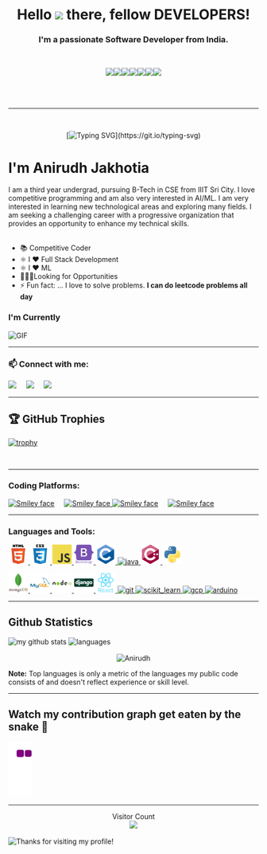 <!-- ### Hi there 👋 -->
<h1 align="center">Hello <img src="https://raw.githubusercontent.com/MartinHeinz/MartinHeinz/master/wave.gif" width="30px"> there, fellow DEVELOPERS!</h1>
<h3 align="center">I'm a passionate Software Developer from India.</h3>

<br>
<p align="center">
  <img src="https://media3.giphy.com/media/ln7z2eWriiQAllfVcn/200w.webp" width="100"><img src="https://i.giphy.com/media/LMt9638dO8dftAjtco/200.webp" width="100"><img src="https://i.giphy.com/media/eNAsjO55tPbgaor7ma/200w.webp" width="100"><img src="https://media.giphy.com/media/kdFc8fubgS31b8DsVu/giphy.gif" width="100"><img src="https://i.giphy.com/media/KzJkzjggfGN5Py6nkT/200.webp" width="100"><img src="https://i.giphy.com/media/IdyAQJVN2kVPNUrojM/200.webp" width="100"><img src="https://media.giphy.com/media/kH1DBkPNyZPOk0BxrM/giphy.gif" width="100">
  <br><br>
</p>

<p align="left">
<br>
<hr>
<div align="center">
  
  <span>‎‎‎‎‎‎‎‎‎‎‎‎‎‎‎‎‎‎‎‎‎</span>
  
[![Typing SVG](https://readme-typing-svg.herokuapp.com?font=IBM+Plex+Sans&color=ff1493&size=36&lines=‎‎‎‎‎‎‎‎‎‎‎‎‎‎‎‎‎‎‎‎‎+Hey!+It's+Anirudh!;I'm+a+Software+Developer.;❤+CPP+Java+LeetCode+;I+❤+DSA..)](https://git.io/typing-svg)
</div>

<h1>I'm Anirudh Jakhotia</h1>

<div> I am a third year undergrad, pursuing B-Tech in CSE from IIIT Sri City. I love competitive programming and am also very interested in AI/ML. I am very interested in learning new technological areas and exploring many fields. I am seeking a challenging career with a progressive organization that provides an opportunity to enhance my technical skills.</div>
<br>

- 📚 Competitive Coder
- ⚛️ I ❤️ Full Stack Development
- ⚛️ I ❤️ ML
- 👷🏽‍♂️Looking for Opportunities
- ⚡ Fun fact: ... I love to solve problems. **I can do leetcode problems all day**

### I'm Currently

  <img align="center" alt="GIF" src="https://media.giphy.com/media/VTtANKl0beDFQRLDTh/giphy.gif" width="400px" />
 
<!-- ![visitor Count](https://visitor-badge.laobi.icu/badge?page_id=siddharth25pandey.siddharth25pandey) -->
<br>
<hr>
<h3 align="left"> 📫 Connect with me:</h3>
 <p align="left">
 <a href="mailto:jakhotiaanirudh@gmail.com"><img src="https://img.shields.io/badge/Gmail-D14836?style=for-the-badge&logo=gmail&logoColor=white" /></a>&nbsp;&nbsp;&nbsp;&nbsp;
  <a target="_blank"href="https://www.linkedin.com/in/anirudhjak06/"><img src="https://img.shields.io/badge/linkedin-%230077B5.svg?&style=for-the-badge&logo=linkedin&logoColor=white" /></a>&nbsp;&nbsp;&nbsp;&nbsp;
  <a target="_blank"href="https://twitter.com/JakhotiaAnirudh"><img src="https://img.shields.io/badge/twitter-%231DA1F2.svg?&style=for-the-badge&logo=twitter&logoColor=white" /></a>&nbsp;&nbsp;&nbsp;&nbsp;
  
 </p>
 <hr>

 <!-- <h2 align="center">Github Trophies</h2>
<p align="center">
<img src="https://github-profile-trophy.vercel.app/?username=anirudhjak06&theme=darkhub">
</p> -->
## 🏆 GitHub Trophies
[![trophy](https://github-profile-trophy.vercel.app/?username=anirudhjak06&column=8)](https://github-profile-trophy.vercel.app/?username=anirudhjak06&column=8)

 <br>
 <hr>

<h3 align="left">Coding Platforms:</h3>
 <p align="left">
 <a href="https://leetcode.com/anirudhjak06/"><img src="https://miro.medium.com/max/1400/1*nFgF8PFbUBqaRVijajytog.jpeg" alt="Smiley face" height ="100" width="200"></a>&nbsp;&nbsp;&nbsp;&nbsp;
 <a href="https://www.codechef.com/users/anirudhjak06"><img src="https://s3.amazonaws.com/codechef_shared/misc/fb-image-icon.png" alt="Smiley face" height ="100"  width="200">
 <a href="https://www.hackerrank.com/anirudhjak06"><img src="https://s3.amazonaws.com/sr-marketplace-prod/wp-content/uploads/2015/08/hackerrank.jpg" alt="Smiley face" height ="100" width="200"></a>&nbsp;&nbsp;&nbsp;&nbsp;
<a href="https://codeforces.com/profile/anirudhjak06"><img src="https://codeforces.com/predownloaded/5e/dc/5edc32f14ac7809b412e8a4557741b5f2c7c09d4.png" alt="Smiley face" height="100" width="200"></a>&nbsp;&nbsp;&nbsp;&nbsp;

</p>
<hr>


<h3 align="left">Languages and Tools:</h3>
<p align="left"><a href="https://www.w3.org/html/" target="_blank"> <img src="https://raw.githubusercontent.com/devicons/devicon/master/icons/html5/html5-original-wordmark.svg" alt="html5" width="40" height="40"/> </a> 
<a href="https://www.w3schools.com/css/" target="_blank"> <img src="https://raw.githubusercontent.com/devicons/devicon/master/icons/css3/css3-original-wordmark.svg" alt="css3" width="40" height="40"/>
<a href="https://developer.mozilla.org/en-US/docs/Web/JavaScript" target="_blank"> <img src="https://raw.githubusercontent.com/devicons/devicon/master/icons/javascript/javascript-original.svg" alt="javascript" width="40" height="40"/> </a> 
<a href="https://getbootstrap.com" target="_blank"> <img src="https://raw.githubusercontent.com/devicons/devicon/master/icons/bootstrap/bootstrap-plain-wordmark.svg" alt="bootstrap" width="40" height="40"/> </a> 
<a href="https://www.cprogramming.com/" target="_blank"> <img src="https://raw.githubusercontent.com/devicons/devicon/master/icons/c/c-original.svg" alt="c" width="40" height="40"/> </a> 
<a href="https://www.java.com/en/" target="_blank"> <img src="https://www.nextre.it/wp-content/uploads/2018/03/java10-compressor-iloveimg-cropped.jpg" alt="java" width="80" height="40"/> </a> 
<a href="https://www.w3schools.com/cpp/" target="_blank"> <img src="https://raw.githubusercontent.com/devicons/devicon/master/icons/cplusplus/cplusplus-original.svg" alt="cplusplus" width="40" height="40"/> </a>  </a> 
<a href="https://www.python.org" target="_blank"> <img src="https://raw.githubusercontent.com/devicons/devicon/master/icons/python/python-original.svg" alt="python" width="40" height="40"/> </a> 
<br> 

<a href="https://www.mongodb.com/" target="_blank"> <img src="https://raw.githubusercontent.com/devicons/devicon/master/icons/mongodb/mongodb-original-wordmark.svg" alt="mongodb" width="40" height="40"/> </a> 
<a href="https://www.mysql.com/" target="_blank"> <img src="https://raw.githubusercontent.com/devicons/devicon/master/icons/mysql/mysql-original-wordmark.svg" alt="mysql" width="40" height="40"/> </a> 
<a href="https://nodejs.org" target="_blank"> <img src="https://raw.githubusercontent.com/devicons/devicon/master/icons/nodejs/nodejs-original-wordmark.svg" alt="nodejs" width="40" height="40"/> </a> 
<a href="https://www.djangoproject.com/" target="_blank"> <img src="https://raw.githubusercontent.com/devicons/devicon/master/icons/django/django-original.svg" alt="django" width="40" height="40"/> </a> 
<a href="https://reactjs.org/" target="_blank"> <img src="https://raw.githubusercontent.com/devicons/devicon/master/icons/react/react-original-wordmark.svg" alt="react" width="40" height="40"/> </a> 
<a href="https://git-scm.com/" target="_blank"> <img src="https://www.vectorlogo.zone/logos/git-scm/git-scm-icon.svg" alt="git" width="40" height="40"/> </a> 
<a href="https://scikit-learn.org/" target="_blank"> <img src="https://upload.wikimedia.org/wikipedia/commons/0/05/Scikit_learn_logo_small.svg" alt="scikit_learn" width="40" height="40"/> </a>
<a href="https://cloud.google.com" target="_blank"> <img src="https://www.vectorlogo.zone/logos/google_cloud/google_cloud-icon.svg" alt="gcp" width="40" height="40"/> </a> 
<a href="https://www.arduino.cc/" target="_blank"> <img src="https://cdn.worldvectorlogo.com/logos/arduino-1.svg" alt="arduino" width="40" height="40"/> </a> </p>

<hr>
<h2 align="left">Github Statistics</h2>
<p align="left">
<img src="https://github-readme-stats.vercel.app/api?username=anirudhjak06&show_icons=true&line_height=21&theme=gotham" alt="my github stats" width="480"/>&nbsp;<img src="https://github-readme-stats.vercel.app/api/top-langs/?username=anirudhjak06&layout=compact&theme=gotham" alt="languages" height="165">
</p>
<p align="center"><img align="center" src="https://github-readme-streak-stats.herokuapp.com/?user=anirudhjak06&layout=compact&theme=gotham" alt="Anirudh" /></p>

<b>Note:</b> Top languages is only a metric of the languages my public code consists of and doesn't reflect experience or skill level.

<hr>

## Watch my contribution graph get eaten by the snake 🐍
![snake gif](https://github.com/anirudhjak06/anirudhjak06/blob/output/github-contribution-grid-snake.gif)

<hr>

<p align="center"> 
   Visitor Count
 <br/>
  <img src="https://profile-counter.glitch.me/anirudhjak06/count.svg" />
</p>


<img height="120" alt="Thanks for visiting my profile!" width="100%" src="https://raw.githubusercontent.com/BrunnerLivio/brunnerlivio/master/images/marquee.svg" />
<br />

